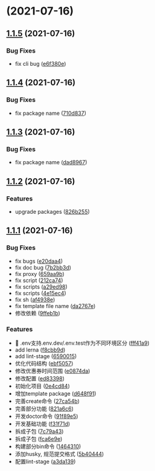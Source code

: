 # [](https://github.com/aotuzuche/automs/compare/v1.1.5...v) (2021-07-16)



## [1.1.5](https://github.com/aotuzuche/automs/compare/v1.1.4...v1.1.5) (2021-07-16)


### Bug Fixes

* fix cli bug ([e6f380e](https://github.com/aotuzuche/automs/commit/e6f380ee3328e9ec96b21ab6b99c488e05406d4f))



## [1.1.4](https://github.com/aotuzuche/automs/compare/v1.1.3...v1.1.4) (2021-07-16)


### Bug Fixes

* fix package name ([710d837](https://github.com/aotuzuche/automs/commit/710d8374c3388c3547bb0a7751e039071689b31e))



## [1.1.3](https://github.com/aotuzuche/automs/compare/v1.1.2...v1.1.3) (2021-07-16)


### Bug Fixes

* fix package name ([dad8967](https://github.com/aotuzuche/automs/commit/dad89678f37ba234150070b642c1ae0a13d59055))



## [1.1.2](https://github.com/aotuzuche/automs/compare/v1.1.1...v1.1.2) (2021-07-16)


### Features

* upgrade packages ([826b255](https://github.com/aotuzuche/automs/commit/826b255845951f4267de54af7bf2fedb62206d60))



## [1.1.1](https://github.com/aotuzuche/automs/compare/0e4cd848d0d14135dcb88d5158747bacfc0db536...v1.1.1) (2021-07-16)


### Bug Fixes

* fix bugs ([e20daa4](https://github.com/aotuzuche/automs/commit/e20daa41d8203a2af5eaca2d3fde0a1492eef5b4))
* fix doc bug ([7b2bb3d](https://github.com/aotuzuche/automs/commit/7b2bb3dde40b3930554223d4d98510575456bbaa))
* fix proxy ([659aa9b](https://github.com/aotuzuche/automs/commit/659aa9b9f79ea2b6b3a0ca77a78bc39e89cb3541))
* fix script ([212ca74](https://github.com/aotuzuche/automs/commit/212ca741a95c96c387ec85f756ace15c50b9e5c6))
* fix scripts ([a29ed98](https://github.com/aotuzuche/automs/commit/a29ed988fc67d10c2dd81b03b26d4f21969fef59))
* fix scripts ([4e15ec4](https://github.com/aotuzuche/automs/commit/4e15ec42491cb586a7ccd44dc2869754753cd4c0))
* fix sh ([af4938e](https://github.com/aotuzuche/automs/commit/af4938e718c769f622d194ed2b681d34da14c12b))
* fix template file name ([da2767e](https://github.com/aotuzuche/automs/commit/da2767e5c55917f7fd9dc9e7f24c1acfa9812c60))
* 修改依赖 ([9ffeb1b](https://github.com/aotuzuche/automs/commit/9ffeb1b128bf45a01ef5c07d06f21ad77302dba4))


### Features

* 🎸 .env支持.env.dev/.env.test作为不同环境区分 ([fff41a9](https://github.com/aotuzuche/automs/commit/fff41a9826da22a49bbe1ac6f14dcb3d65bbadd7))
* add lerna ([f8cbb9d](https://github.com/aotuzuche/automs/commit/f8cbb9dcc8aa4f151a6fb4850d8b7c0ab42b3bf9))
* add lint-stage ([6590015](https://github.com/aotuzuche/automs/commit/6590015e69cfd5e490285b2217c8b809218af997))
* 优化代码结构 ([ebf5057](https://github.com/aotuzuche/automs/commit/ebf5057cb88d487d57dfb567f3c66fa0ef6649ef))
* 修改优惠券时间范围 ([e0874da](https://github.com/aotuzuche/automs/commit/e0874da3585db63347e6378fcf1ab2493437c5a0))
* 修改配置 ([ed83398](https://github.com/aotuzuche/automs/commit/ed833989df6ee376761ac1a9efd26c14d7ee74b5))
* 初始化项目 ([0e4cd84](https://github.com/aotuzuche/automs/commit/0e4cd848d0d14135dcb88d5158747bacfc0db536))
* 增加template package ([d648f91](https://github.com/aotuzuche/automs/commit/d648f91a038b0058c8493bfaea7f6bc5195b79dd))
* 完善create命令 ([27ca54b](https://github.com/aotuzuche/automs/commit/27ca54b2c30ced2c3c3addbb5e6ccbd139774668))
* 完善部分功能 ([821a6c6](https://github.com/aotuzuche/automs/commit/821a6c67bbeaf32984f8f44d4230de85c4980d32))
* 开发doctor命令 ([91f89e5](https://github.com/aotuzuche/automs/commit/91f89e5facfdf89f9a4a059350fc18d2f2b085ee))
* 开发基础功能 ([f31f71d](https://github.com/aotuzuche/automs/commit/f31f71d1e26a967d78efa25750e56cfb0f9901da))
* 拆成子包 ([7c79a43](https://github.com/aotuzuche/automs/commit/7c79a434ddbce916e731ab6ae6ad39a07e56c139))
* 拆成子包 ([fca6e9e](https://github.com/aotuzuche/automs/commit/fca6e9e35e0fd6b49ff40c4544cf6301ed883964))
* 构建部分bin命令 ([1464310](https://github.com/aotuzuche/automs/commit/1464310f7847de0ee74c3dfae8ec6e3192d386be))
* 添加husky, 规范提交格式 ([5b40444](https://github.com/aotuzuche/automs/commit/5b40444ad02e25a7085d5a67b8bff694fa90b570))
* 配置lint-stage ([a3da139](https://github.com/aotuzuche/automs/commit/a3da139e93a99f0c28ab65f504ed063f0b2e97c7))



